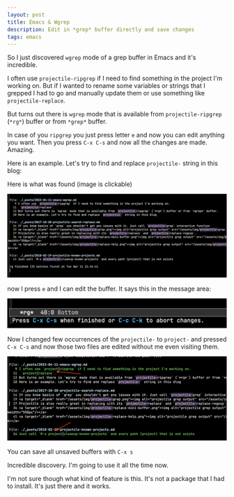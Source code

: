 ```yaml
---
layout: post
title: Emacs & Wgrep
description: Edit in *grep* buffer directly and save changes
tags: emacs
---
```


So I just discovered `wgrep` mode of a grep buffer in Emacs and it's incredible.

I often use `projectile-ripgrep` if I need to find something in the project I'm working on.
But if I wanted to rename some variables or strings that I grepped I had to go and manually update them or use something like
`projectile-replace`.

But turns out there is `wgrep` mode that is available from `projectile-ripgrep` (`*rg*`) buffer or from `*grep*` buffer.

In case of you `ripgrep` you just press letter `e` and now you can edit anything you want. Then you press `C-x C-s` and now all the changes
are made. Amazing.

Here is an example. Let's try to find and replace `projectile-` string in this blog:

Here is what was found (image is clickable)


<a target="_blank" ref="/assets/img/emacs-grep-projectile.png"><img alt="grep view" src="/assets/img/emacs-grep-projectile.png" width="550px"/></a>

now I press `e` and I can edit the buffer. It says this in the message area:

<a target="_blank" href="/assets/img/emacs-wgrep-message.png"><img alt="wgrep view" src="/assets/img/emacs-wgrep-message.png" width="550px"/></a>

Now I changed few occurrences of the `projectile-` to `project-` and pressed `C-x C-s` and now those two files are edited without me even visiting them.

<a target="_blank" href="/assets/img/emacs-wgrep-edited.png"><img alt="wgrep save" src="/assets/img/emacs-wgrep-edited.png" width="550px"/></a>

You can save all unsaved buffers with `C-x s`

Incredible discovery. I'm going to use it all the time now.

I'm not sure though what kind of feature is this. It's not a package that I had to install. It's just there and it works.
